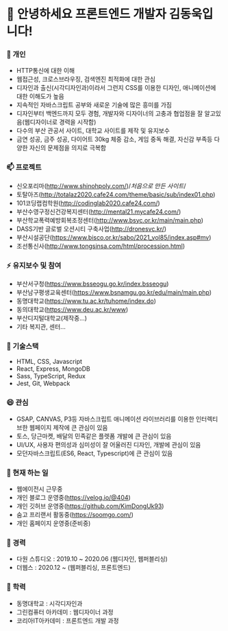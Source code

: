 # 👋 안녕하세요 프론트엔드 개발자 김동욱입니다!

### 💬 개인
- HTTP통신에 대한 이해
- 웹접근성, 크로스브라우징, 검색엔진 최적화에 대한 관심
- 디자인과 출신(시각디자인과)이라서 그런지 CSS를 이용한 디자인, 애니메이션에 대한 이해도가 높음
- 지속적인 자바스크립트 공부와 새로운 기술에 많은 흥미를 가짐
- 디자인부터 백엔드까지 모두 경험, 개발자와 디자이너의 고충과 협업점을 잘 알고있음(웹디자이너로 경력을 시작함)
- 다수의 부산 관공서 사이트, 대학교 사이트를 제작 및 유지보수
- 금연 성공, 금주 성공, 다이어트 30kg 체중 감소, 게임 중독 해결, 자신감 부족등 다양한 자신의 문제점을 의지로 극복함

### 📫 프로젝트
- 신오포리마(http://www.shinohpoly.com/)/*처음으로 만든 사이트*/
- 토탈아즈(http://totalaz2020.cafe24.com/theme/basic/sub/index01.php)
- 101코딩랩컴학원(http://codinglab2020.cafe24.com/)
- 부산수영구정신건강복지센터(http://mental21.mycafe24.com/)
- 부산학교폭력예방회복조정센터(http://www.bsyc.or.kr/main/main.php)
- DASS기반 글로벌 오션시티 구축사업(http://dronesvc.kr/)
- 부산시설공단(https://www.bisco.or.kr/sabo/2021_vol85/index.asp#mv)
- 조선통신사(http://www.tongsinsa.com/html/procession.html)

### ⚡ 유지보수 및 참여
- 부산서구청(https://www.bsseogu.go.kr/index.bsseogu)
- 부산남구평생교육센터(https://www.bsnamgu.go.kr/edu/main/main.php)
- 동명대학교(https://www.tu.ac.kr/tuhome/index.do)
- 동의대학교(https://www.deu.ac.kr/www)
- 부산디지털대학교(제작중...)
- 기타 복지관, 센터...

### 🌱 기술스택
- HTML, CSS, Javascript
- React, Express, MongoDB
- Sass, TypeScript, Redux
- Jest, Git, Webpack

### 😄 관심
- GSAP, CANVAS, P3등 자바스크립트 애니메이션 라이브러리를 이용한 인터렉티브한 웹페이지 제작에 큰 관심이 있음
- 토스, 당근마켓, 배달의 민족같은 플렛폼 개발에 큰 관심이 있음
- UI/UX, 사용자 편의성과 심미성이 잘 어울러진 디자인, 개발에 관심이 있음
- 모던자바스크립트(ES6, React, Typescript)에 큰 관심이 있음

### 👯 현재 하는 일 
- 웹에이전시 근무중
- 개인 블로그 운영중(https://velog.io/@404)
- 개인 깃허브 운영중(https://github.com/KimDongUk93)
- 숨고 프리랜서 활동중(https://soomgo.com/)
- 개인 홈페이지 운영중(준비중)

### 🔭 경력
- 다원 스튜디오 : 2019.10 ~ 2020.06 (웹디자인, 웹퍼블리싱)
- 더웹스 : 2020.12 ~ (웹퍼블리싱, 프론트엔드)

### 💬 학력
- 동명대학교 : 시각디자인과
- 그린컴퓨터 아카데미 : 웹디자이너 과정
- 코리아IT아카데미 : 프론트엔드 개발 과정
